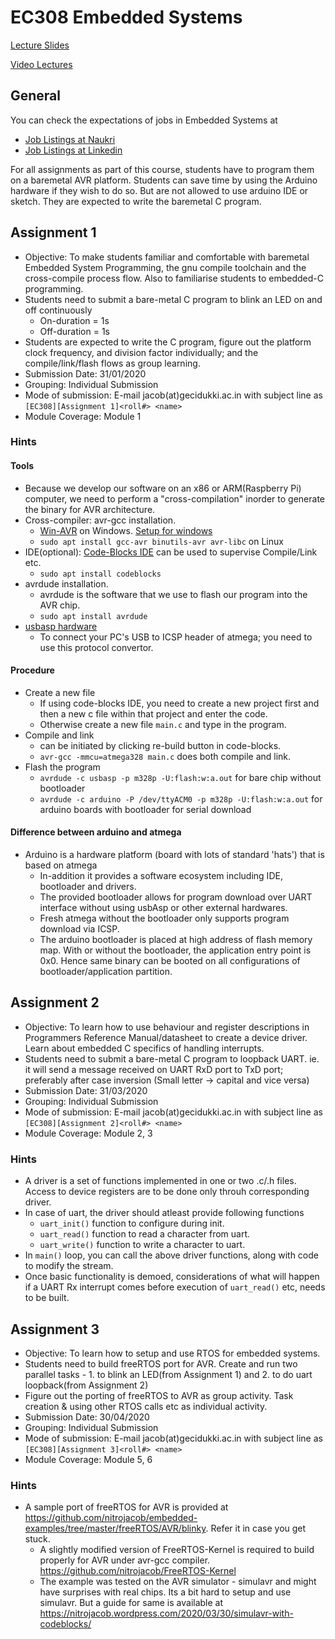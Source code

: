 # EC308 Embedded Systems

[Lecture Slides](https://drive.google.com/open?id=1TX-RVMgG9Bpw5-rACOstmsd619kH-7J6)

[Video Lectures](https://drive.google.com/open?id=15i0zo1Qv8bDarNqqmRaYvfMqYPSKEnTW)

## General
You can check the expectations of jobs in Embedded Systems at
  * [Job Listings at Naukri](https://www.naukri.com/vlsi-jobs?xt=catsrch&qf[]=24.05)
  * [Job Listings at Linkedin](https://www.linkedin.com/jobs/search?keywords=Embedded%20Systems&location=Karnataka%2C%20India&trk=guest_job_search_jobs-search-bar_search-submit&redirect=false&position=2&pageNum=0&f_E=2&currentJobId=1636246267)

For all assignments as part of this course, students have to program them on a baremetal AVR platform. Students can save time by using the Arduino hardware if they wish to do so. But are not allowed to use arduino IDE or sketch. They are expected to write the baremetal C program.

## Assignment 1
* Objective: To make students familiar and comfortable with baremetal Embedded System Programming, the gnu compile toolchain and the cross-compile process flow. Also to familiarise students to embedded-C programming.
* Students need to submit a bare-metal C program to blink an LED on and off continuously
  * On-duration = 1s
  * Off-duration = 1s
* Students are expected to write the C program, figure out the platform clock frequency, and division factor individually; and the compile/link/flash flows as group learning.
* Submission Date: 31/01/2020
* Grouping: Individual Submission
* Mode of submission: E-mail jacob(at)gecidukki.ac.in with subject line as `[EC308][Assignment 1]<roll#> <name>`
* Module Coverage: Module 1

### Hints
#### Tools
* Because we develop our software on an x86 or ARM(Raspberry Pi) computer, we need to perform a "cross-compilation" inorder to generate the binary for AVR architecture.
* Cross-compiler: avr-gcc installation.
  * [Win-AVR](http://winavr.sourceforge.net) on Windows. [Setup for windows](http://ladyada.net/learn/avr/setup-win.html)
  * `sudo apt install gcc-avr binutils-avr avr-libc` on Linux
* IDE(optional): [Code-Blocks IDE](https://codeblocks.org) can be used to supervise Compile/Link etc.
  * `sudo apt install codeblocks`
* avrdude installation.
  * avrdude is the software that we use to flash our program into the AVR chip.
  * `sudo apt install avrdude`
* [usbasp hardware](https://www.amazon.in/VEEROBOT-PROGRAMMER-USBasp-USBISP-MICROCONTROLLERS/dp/B00WFD21AW)
  * To connect your PC's USB to ICSP header of atmega; you need to use this protocol convertor.

#### Procedure
* Create a new file
  * If using code-blocks IDE, you need to create a new project first and then a new c file within that project and enter the code.
  * Otherwise create a new file `main.c` and type in the program.
* Compile and link
  * can be initiated by clicking re-build button in code-blocks.
  * `avr-gcc -mmcu=atmega328 main.c` does both compile and link.
* Flash the program
  * `avrdude -c usbasp -p m328p -U:flash:w:a.out` for bare chip without bootloader
  * `avrdude -c arduino -P /dev/ttyACM0 -p m328p -U:flash:w:a.out` for arduino boards with bootloader for serial download

#### Difference between arduino and atmega
* Arduino is a hardware platform (board with lots of standard 'hats') that is based on atmega
  * In-addition it provides a software ecosystem including IDE, bootloader and drivers.
  * The provided bootloader allows for program download over UART interface without using usbAsp or other external hardwares.
  * Fresh atmega without the bootloader only supports program download via ICSP.
  * The arduino bootloader is placed at high address of flash memory map. With or without the bootloader, the application entry point is 0x0. Hence same binary can be booted on all configurations of bootloader/application partition.

## Assignment 2
* Objective: To learn how to use behaviour and register descriptions in Programmers Reference Manual/datasheet to create a device driver. Learn about embedded C specifics of handling interrupts.
* Students need to submit a bare-metal C program to loopback UART. ie. it will send a message received on UART RxD port to TxD port; preferably after case inversion (Small letter -> capital and vice versa)
* Submission Date: 31/03/2020
* Grouping: Individual Submission
* Mode of submission: E-mail jacob(at)gecidukki.ac.in with subject line as `[EC308][Assignment 2]<roll#> <name>`
* Module Coverage: Module 2, 3

### Hints
* A driver is a set of functions implemented in one or two .c/.h files. Access to device registers are to be done only throuh corresponding driver.
* In case of uart, the driver should atleast provide following functions
  * `uart_init()` function to configure during init.
  * `uart_read()` function to read a character from uart.
  * `uart_write()` function to write a character to uart.
* In `main()` loop, you can call the above driver functions, along with code to modify the stream.
* Once basic functionality is demoed, considerations of what will happen if a UART Rx interrupt comes before execution of `uart_read()` etc, needs to be built.

## Assignment 3
* Objective: To learn how to setup and use RTOS for embedded systems.
* Students need to build freeRTOS port for AVR. Create and run two parallel tasks - 1. to blink an LED(from Assignment 1) and 2. to do uart loopback(from Assignment 2)
* Figure out the porting of freeRTOS to AVR as group activity. Task creation & using other RTOS calls etc as individual activity.
* Submission Date: 30/04/2020
* Grouping: Individual Submission
* Mode of submission: E-mail jacob(at)gecidukki.ac.in with subject line as `[EC308][Assignment 3]<roll#> <name>`
* Module Coverage: Module 5, 6

### Hints
* A sample port of freeRTOS for AVR is provided at https://github.com/nitrojacob/embedded-examples/tree/master/freeRTOS/AVR/blinky. Refer it in case you get stuck.
  * A slightly modified version of FreeRTOS-Kernel is required to build properly for AVR under avr-gcc compiler. https://github.com/nitrojacob/FreeRTOS-Kernel
  * The example was tested on the AVR simulator - simulavr and might have surprises with real chips. Its a bit hard to setup and use simulavr. But a guide for same is available at https://nitrojacob.wordpress.com/2020/03/30/simulavr-with-codeblocks/

